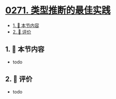 # [0271. 类型推断的最佳实践](https://github.com/tnotesjs/TNotes.typescript/tree/main/notes/0271.%20%E7%B1%BB%E5%9E%8B%E6%8E%A8%E6%96%AD%E7%9A%84%E6%9C%80%E4%BD%B3%E5%AE%9E%E8%B7%B5)

<!-- region:toc -->

- [1. 🎯 本节内容](#1--本节内容)
- [2. 🫧 评价](#2--评价)

<!-- endregion:toc -->

## 1. 🎯 本节内容

- todo

## 2. 🫧 评价

- todo
